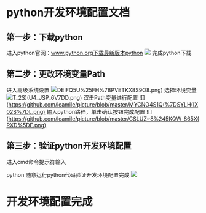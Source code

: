 # python开发环境配置文档
## 第一步：下载python
进入python官网：www.python.org下载最新版本python
![](https://github.com/leamile/picture/blob/master/881005D8CB6B9B86C7F20D8D8F8ED359.png)
完成python下载
## 第二步：更改环境变量Path
进入高级系统设置
![](https://github.com/leamile/picture/blob/master/)DEIFQ5U%25FH%7BPVETKX8S9O8.png)
选择环境变量
![](https://github.com/leamile/picture/blob/master/Y%60H7)T_2S)(U4_JSP_6V7DD.png)
双击Path变量进行配置
![](https://github.com/leamile/picture/blob/master/MYCNO4S1Q(%7DSYLH(IX02S%7DL.png)
输入python路径，单击确认按钮完成配置
![](https://github.com/leamile/picture/blob/master/CSLUZ~8%245KQW_865X(RXD%5DF.png)
## 第三步：验证python开发环境配置
进入cmd命令提示符输入

python
随意运行python代码验证开发环境配置完成
![](https://github.com/leamile/picture/blob/master/%7DJW0%25DQQVVH55M2FR1OWP0O.png)
# 开发环境配置完成
